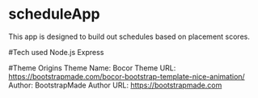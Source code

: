 # scheduleApp
This app is designed to build out schedules based on placement scores. 

#Tech used
Node.js
Express

#Theme Origins
Theme Name: Bocor
Theme URL: https://bootstrapmade.com/bocor-bootstrap-template-nice-animation/
Author: BootstrapMade
Author URL: https://bootstrapmade.com
